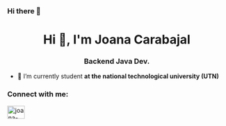 ### Hi there 👋

<h1 align="center">Hi 👋, I'm Joana Carabajal</h1>
<h3 align="center">Backend Java Dev.</h3>

- 🌱 I’m currently student **at the national technological university (UTN)**



<h3 align="left">Connect with me:</h3>
<p align="left">
<a href="https://linkedin.com/in/joana-carabajal" target="blank"><img align="center" src="https://raw.githubusercontent.com/rahuldkjain/github-profile-readme-generator/master/src/images/icons/Social/linked-in-alt.svg" alt="joana-carabajal" height="30" width="40" /></a>
</p>
